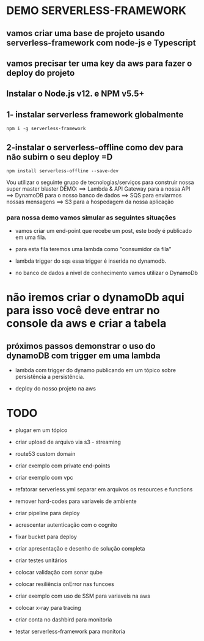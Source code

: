 
# DEMO SERVERLESS-FRAMEWORK

## vamos criar uma base de projeto usando serverless-framework com node-js e Typescript

## vamos precisar ter uma key da aws para fazer o deploy do projeto

## Instalar o Node.js v12. e NPM v5.5+

## 1- instalar serverless framework globalmente

    npm i -g serverless-framework

## 2-instalar o serverless-offline como dev para não subirn o seu deploy =D

    npm install serverless-offline --save-dev

Vou utilizar o seguinte grupo de tecnologias/serviços para construir nossa super master blaster DEMO:
==> Lambda & API Gateway para a nossa API
==> DynamoDB para o nosso banco de dados
==> SQS para enviarmos nossas mensagens
==> S3 para a hospedagem da nossa aplicação

### para nossa demo vamos simular as seguintes situações

- vamos criar um end-point que recebe um post, este body é publicado em uma fila.

- para esta fila teremos uma lambda como "consumidor da fila"

- lambda trigger do sqs essa trigger é inserida no dynamodb.

- no banco de dados a nivel de conhecimento vamos utilizar o DynamoDb

# não iremos criar o dynamoDb aqui para isso você deve entrar no console da aws e criar a tabela

## próximos passos demonstrar o uso do dynamoDB com trigger em uma lambda

- lambda com trigger do dynamo publicando em um tópico sobre persistência a persistência.

- deploy do nosso projeto na aws

# TODO

- plugar em um tópico

- criar upload de arquivo via s3 - streaming

- route53 custom domain

- criar exemplo com private end-points

- criar exemplo com vpc

- refatorar serverless.yml separar em arquivos os resources e functions

- remover hard-codes para variaveis de ambiente

- criar pipeline para deploy

- acrescentar autenticação com o cognito

- fixar bucket para deploy

- criar apresentação e desenho de solução completa

- criar testes unitários

- colocar validação com sonar qube

- colocar resiliência onError nas funcoes

- criar exemplo com uso de SSM para variaveis na aws

- colocar x-ray para tracing

- criar conta no dashbird para monitoria

- testar serverless-framework para monitoria
